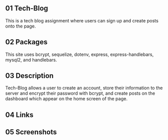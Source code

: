## 01 Tech-Blog
This is a tech blog assignment where users can sign up and create posts onto the page.

## 02 Packages
This site uses bcrypt, sequelize, dotenv, express, express-handlebars, mysql2, and handlebars.

## 03 Description
Tech-Blog allows a user to create an account, store their information to the server and encrypt their password with bcrypt, and create posts on the dashboard which appear on the home screen of the page.

## 04 Links

## 05 Screenshots